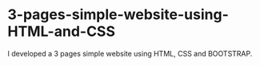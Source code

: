 # 3-pages-simple-website-using-HTML-and-CSS
I developed a 3 pages simple website using HTML, CSS and BOOTSTRAP.
